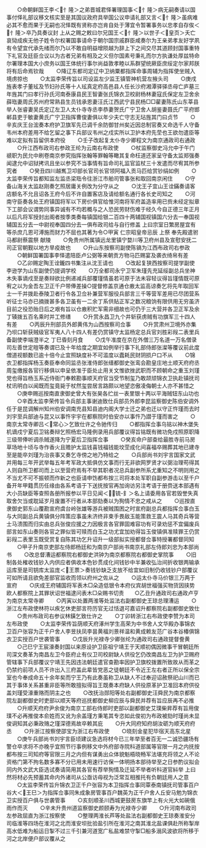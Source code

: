 <!-- { "loadSidebar": true } -->
　　○命朝鲜国王李＜忄隆＞之弟晋城君怿署理国事＜忄隆＞病无嗣奏请以国事付怿礼部议移文核实至是其国议政府具举国公议申请礼部又言＜忄隆＞虽病难必其不愈而果于无嗣也况怿既有贤称亦岂肯自处于薄宜令暂署事务以忠孝自存俟＜忄隆＞卒乃具奏议封  上从之赐之敕曰尔兄国王＜忄隆＞以世子＜皇页＞夭亡哀恸成疾无他子姓令尔权署国事请命于朝尔国宗戚群臣咸奏尔为王亲弟孝友好学夙有令望宜代承先绪而尔乃以不敢自明益增陨越为辞上下之间交尽其道顾封国事重特下礼官及廷臣佥议以为古者兄弟有相及之义但尔国素号秉礼而尔方执谦处厚兹特命尔署理本国大小庶务以国王体统行事尔尚益敦孝睦以系群望统厥臣庶绥定尔家邦朕将有后命焉钦哉
　　○降辽东都司定辽中卫纳粟都指挥命事周辅为指挥使坐贼入境虏掠也
　　○太监李荣传旨以司设监左少监王镇管神机营左掖头司
　　○庚戌旌表孝子董玹及节妇孙氏等十人玹真定府高邑县人任长沙府湘潭驿驿丞母亡庐墓三年旌其门曰孝行孙氏河南泰康县民王智妻张氏锦衣卫校尉杨林妻寇氏保定左卫舍余薛珤妻周氏苏州府常熟县生员钱承恩妻汪氏江西武宁县民杨□□雚妻陈氏山东莘县举人张睿妻吴氏定辽左卫人太仆寺寺丞李恭妻贺氏广宁卫舍人胡鉴妻聂氏广平府邯郸县吏于敏妻黄氏广宁卫指挥曹俊妻俱以年少夫亡守志无玷旌其门曰贞节
　　○辛亥庆王台浤奏本府护卫旗军先已调千余防御甘州矣近因总制官奏又命选千人守备韦州本府差用不给乞留之事下兵部议韦州之戍实所以卫护本府先茔也王欲勿遣臣等难以定拟有旨留供本府役
　　○壬子改起复太仆寺少卿程文为南京通政司右通政
　　○升江西布政司右参政王纶为云南右布政使
　　○杖监察御史冯允中于午门禠职为民允中刷卷南京参究指挥张翰等罪翰等瞰其复命枉道还家呈守备太监郑强奏闻逮允中诏狱拷讯且坐以参究不当事情有旨命司礼监官监杖三十发遣而尽宥其所参究者
　　○癸丑四川越嶲卫卭部长官司长官领阿福入贡马匹给赏钞绢如例
　　○太监李荣传旨都知监左监丞梁珤令往浙江市舶司管事张和取回南京闲住
　　○守备山海关太监赵刚奏乞照居庸关例改为分守从之
　　○沈王子宜山王诠鏋奏请客店额名不允且诏各王府今后不许自置客店及请给额名通行各长史司知之
　　○河南守臣奏各处王府镇国将军以下房价俱官给惟河南将军府盖造率用已赀未经定拟章下工部会议谓势同事异诚有不均若概与之人恐民劳财伤难于经久今自正德三年正月以后凡将军授封出阁者按季类奏每镇国给银二百四十两辅国视镇国六分去一奉国视辅国五分去一中尉视奉国四分去一俱布政司给与自行修盖  上曰宗室日繁房屋宜有等杀庶几恩可溥施而财力不屈也其著为令○甲寅  仁宗昭皇帝忌辰  上祭  奉先殿遣驸马都尉蔡震祭  献陵
　　○免贵州所属镇远龙里镇宁婺川等卫府州县及宣慰安抚二司正官朝觐以地方旱疫故也
　　○升山东按察司副使陈镐为江西布政司右参政
　　○朝鲜国署国事李怿遣陪臣卢公弼等来朝贡方物马匹赐宴及袭衣绮帛有差
　　○乙卯赐定陶王诠鑨四书集注从沈王请也
　　○改起复狭西按察司提学副使李逊学为山东副使仍提调学校
　　○万全都司永宁卫军朱瑾先充延绥副总兵坐神木失事谪戍至是奏辩欲比例递减兵部覆瑾情虽若可原于法未容轻议得旨瑾情既可原宥之以为金吾左卫正千户带俸差操○提督修盖京通仓廒太监高谅奏乞将先年取回军士一千并拨赴泰陵卫者行令各卫佥补兼营军服役兵部言三千等营军差用已尽团营系听征士马亦已摘拨甚多各卫虽有一二余丁系供贴正军之数况粮饷有限供用无穷虽济目前之役恐贻日后之艰有旨以仓廒积贮军需非细故也可仍于三大营并各卫正军及余丁辏拨五百名乘时并工修缮
　　○升赏永昌卫九个井斩获虏贼有功旗军三十四人有差
　　○丙辰升刑部员外郎黄伟为山西按察司佥事
　　○升赏肃州卫境外亦集乃坝口斩获贼级官军夷人八十四人有差仍赏镇守太监杨定总兵官刘胜彩叚二表里兵备副使李端澄半之  丁巳昏刻月食
　　○戊午准度在京在外僧三万名道一万名僧录司左善世定暟等奏谓已及十年给度之期宜如例举行事下礼部侍郎张澯等覆议前此度僧道视额数已逾十倍今止宜照缺度补不可滥度以蠹耗民财阴损户口不从
　　○锦衣卫都指挥杨玉奏臣奉命同监丞张淮侍郎张缙都御史张鸾会勘皇庄地土顺天府府丞周玺缴报各官行移俱以申呈依准于臣处止用关文惟欲挫武职而不顾朝命之重玉刘瑾党也得旨杨玉系近侍衙门奉敕勘事顺天府官当受节制玺乃敢颉颃锦衣卫执赴镇抚司杖讯明白以闻既而玺竟毙于杖然玺尝居言路颇以地望恣傲凌侮朝士人亦不甚惜之
　　○庚申赐巡按南直隶御史曾大有张昊各纻丝一表里银十两以平海贼钮东山功也
　　○辛酉太监李荣传旨令兵部主事谢迪致仕兵部员外郎李昆监察御史陈伯安调外任于是昆调解州知州伯安调南充县知县迪内阁大学士迁之弟也迁以守正忤瑾而去时刘宇至兵部迪与昆又以事忤宇宇在都察院时伯安亦以事忤乃譛于瑾而害之
　　○南京太常寺卿吕＜常心＞乞致仕许之令驰传归
　　○都指挥佥事乌铭以神木堡失机谪戍宁夏后卫铭奏辩乞照杨宏马隆例录用兵部覆议得旨铭既有微功免戍照原职降三级带俸听调杀贼遂降为宁夏后卫指挥佥事
　　○癸亥命户部查给最胜寺前马房草场地十顷与寺作香火且赡护太监钱喜钱福钱能坟茔成化间喜福卒赐葬其地已建寺至是能卒刘瑾为治丧事又奏乞寺傍之地乃特给之
　　○兵部尚书刘宇言国家文武并用每三年开武举每五年考军政大抵俱仿文事而行无非欲网罗贤才以弼治理苟得其人则自所卫都司而上以至营府焉有不举其职者况总兵副参所系尤重知之不明则用之不当尤不可不振顿而作新之也臣请申饬都布按三司将本处军职自副参游击以至千户备开年甲籍贯历任缘由各系考语于下送抚按官再加询访另注考语于册赍送本部遇有大小员缺臣等查照各册所报参以平日见闻＜锍-釒＞名上请委用各官若毁誉失真取舍欠当或耽延岁月废置不行者从本部劾奏以为狥情不忠之戒从之
　　○巡按直隶御史郭东山覆勘宣府虞台岭张雄等游兵被贼围困之时宣府副总兵都指挥佥事白玉与大同副总兵黄镇俱分阵策应事虽未济终非束手畏敌玉能策救王震人马其奇兵等营士马溃围而归实由总兵张俊应援之力因极言各官罪固难容功有可录劝惩不宜偏废兵部言如东山奏则各官之罪似皆可赎而白玉之功尤宜加劝得旨玉俊镇俱准赎罪王仍赏彩叚二表里玉既受赏复自陈其功乞升诏升一级部拟实授都督佥事特授署都督同知
　　○甲子升南京吏部左侍郎杨廷和为南京户部尚书南京礼部左侍郎刘忠为本部尚书
　　○改总督漕运都察院右都御史洪钟为南京都察院右都御史掌院事
　　○旧制各处榷收钱钞入内供应者俱收本色钞贯成化间钱钞中半兼收弘治间折收银两输承运库至是司钥库太监庞＜王票＞奏钱钞缺乏支放不给宜如旧制仍收钱钞户部覆议可如所请且欲免差部官监收而领以府州之佐从之
　　○运太仆寺马价银三万两于宣府
　　○庆成王府辅国将军表木□朵造低银令本府仪宾胡世福强买物货因挟势欧人都察院上其罪状诏世福逮问表木□朵赐书切责　　○乙丑升通政司右通政卢亨为南京太常寺卿
　　○丙寅以处置两淮等处监法右副都御史王琼总理漕运
　　○浙江左布政使林符以疾乞休吏部言符历官无过恬退可嘉诏升都察院右副都御史致仕
　　○贵州布政司右参议林鐄乞致仕许之
　　○丁卯转浙江右布政使李赞为本司左布政使
　　○太监李荣传旨荫顺天府涿州学生高荣为中书舍人文华殿办事锦衣卫百户张容为正千户舍人李昱扶凤李昙黄福刘景祥温和黄成赖友范广谷本谷椿俱锦衣卫实授百户世袭管事
　　○戊辰升光禄寺少卿张纶为通政司右通政提督誊黄
　　○己巳宁王宸濠奏封国以来原设护卫臣祖宁靖王于天顺初偶因微事干冒朝廷所司深文奏革为南昌左卫今臣府止有仪卫司校尉缺人供役乞仍改南昌左卫为护卫赐府管辖事下兵部覆议宁靖王先因违法朝廷遣官查勘率因护卫旗校拨置所致故从而革之仍禁约前项人员不许出入三府盖此辈皆党恶之徒朝廷不令近王左右者正所以保全宗室也今奉成命五十余年矣而宁王乃有此奏虽称卫从缺人不过奉迎诏赦祭祀山川而已其于事体关系甚重非臣等所敢擅拟得旨王既奏本府缺人供役原革护卫准回本府供役盖刘瑾受濠重赂而阴主之也
　　○改抚治郧阳等处右副都御史汪舜民为南京都察院左副都御史时吏部以顺天等府巡抚都御史柳应辰与舜民并荐有旨应辰再不必推
　　○升顺天府府尹余俊为南京工部右侍郎时吏部以副都御史艾璞柴昇荐有旨用俊璞不必再推俊本俞姓而又讹为余盖瑾方秉笔其专恣如此俊初为布政被劾时瑾尚未显俊诇知其必秉政赂之瑾深德焉故卒赖其庇
　　○升大同府知府胡汝砺为顺天府府丞
　　○升浙江按察使邵宝为浙江右布政使
　　○晓刻金星犯毕宿天高东北星
　　○庚午兵部尚书刘宇言臣顷建议急选将材今已三年举至者百无一二诚恐疆场有警仓卒求将不亦晚乎宜照节行事例移文中外府部寺院科道部属等官限一月之内抚按都布按三司知府等官限三月之内但有谋勇出众体貌魁梧晓畅军法堪充将领之人不论资格门第不拘名数多寡不分已用未用速行访保一体明扬本部待举至之日参酌议拟会同内外文武大臣选试奏请简用其各官有荐举狥情及迁延不举者听科道官紏举  上曰然将材必先预蓄其命内外诸司从公亟访毋视为泛常互相推托有负朝廷用人之意
　　○太监李荣传旨升锦衣卫正千户张容为本卫指挥佥事同覃泰南镇抚司管事百户谷大＜王巳＞为指挥佥事同朱成象房管事百户魏英为正千户舍人丘安马勉为锦衣卫实授百户俱与世袭管事
　　○亥刻顺圣川西城更鼓房东旗竿上有火光大如碗俄雨作而灭
　　○辛未升贵州道监察御史颜颐寿为光禄寺少卿
　　○升河南布政司左参政屈直为浙江按察使
　　○整理两淮长芦等处盐法右副都御史王琼奏淮安分司临淮等四场在淮河之北而淮安坝批验盐引所在淮河之南其淮北盐课俱赴所称掣岸高水低难为船运日掣不过三千引兼河道宽广私盐难禁守掣□船多溺风波欲将所移于河之北岸便户部议覆从之
